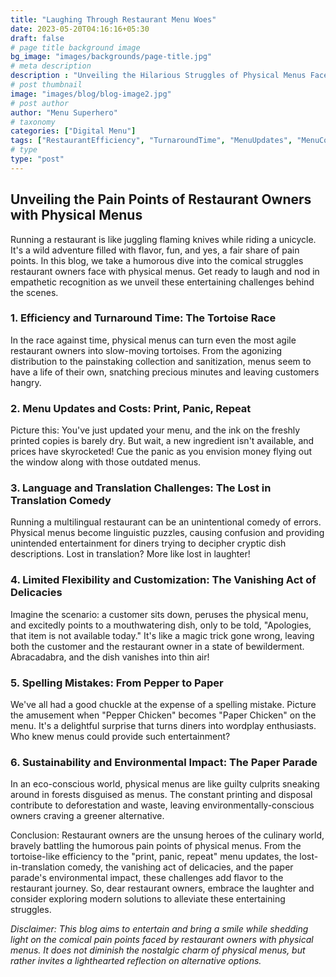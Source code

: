 ```yaml
---
title: "Laughing Through Restaurant Menu Woes"
date: 2023-05-20T04:16:16+05:30
draft: false
# page title background image
bg_image: "images/backgrounds/page-title.jpg"
# meta description
description : "Unveiling the Hilarious Struggles of Physical Menus Faced by Restaurant Owners. Discover the Comical Side of the Dining Journey!"
# post thumbnail
image: "images/blog/blog-image2.jpg"
# post author
author: "Menu Superhero"
# taxonomy
categories: ["Digital Menu"]
tags: ["RestaurantEfficiency", "TurnaroundTime", "MenuUpdates", "MenuCosts", "LanguageBarriers", "TranslationChallenges", "MenuFlexibility", "Customization", "Sustainability", "EnvironmentalImpact", "UnavailableItems"]
# type
type: "post"
---
```


## Unveiling the Pain Points of Restaurant Owners with Physical Menus

Running a restaurant is like juggling flaming knives while riding a unicycle. It's a wild adventure filled with flavor, fun, and yes, a fair share of pain points. In this blog, we take a humorous dive into the comical struggles restaurant owners face with physical menus. Get ready to laugh and nod in empathetic recognition as we unveil these entertaining challenges behind the scenes.

### 1. Efficiency and Turnaround Time: The Tortoise Race
In the race against time, physical menus can turn even the most agile restaurant owners into slow-moving tortoises. From the agonizing distribution to the painstaking collection and sanitization, menus seem to have a life of their own, snatching precious minutes and leaving customers hangry.

### 2. Menu Updates and Costs: Print, Panic, Repeat
Picture this: You've just updated your menu, and the ink on the freshly printed copies is barely dry. But wait, a new ingredient isn't available, and prices have skyrocketed! Cue the panic as you envision money flying out the window along with those outdated menus.

### 3. Language and Translation Challenges: The Lost in Translation Comedy
Running a multilingual restaurant can be an unintentional comedy of errors. Physical menus become linguistic puzzles, causing confusion and providing unintended entertainment for diners trying to decipher cryptic dish descriptions. Lost in translation? More like lost in laughter!

### 4. Limited Flexibility and Customization: The Vanishing Act of Delicacies
Imagine the scenario: a customer sits down, peruses the physical menu, and excitedly points to a mouthwatering dish, only to be told, "Apologies, that item is not available today." It's like a magic trick gone wrong, leaving both the customer and the restaurant owner in a state of bewilderment. Abracadabra, and the dish vanishes into thin air!

### 5. Spelling Mistakes: From Pepper to Paper
We've all had a good chuckle at the expense of a spelling mistake. Picture the amusement when "Pepper Chicken" becomes "Paper Chicken" on the menu. It's a delightful surprise that turns diners into wordplay enthusiasts. Who knew menus could provide such entertainment?

### 6. Sustainability and Environmental Impact: The Paper Parade
In an eco-conscious world, physical menus are like guilty culprits sneaking around in forests disguised as menus. The constant printing and disposal contribute to deforestation and waste, leaving environmentally-conscious owners craving a greener alternative.

Conclusion:
Restaurant owners are the unsung heroes of the culinary world, bravely battling the humorous pain points of physical menus. From the tortoise-like efficiency to the "print, panic, repeat" menu updates, the lost-in-translation comedy, the vanishing act of delicacies, and the paper parade's environmental impact, these challenges add flavor to the restaurant journey. So, dear restaurant owners, embrace the laughter and consider exploring modern solutions to alleviate these entertaining struggles.

*Disclaimer: This blog aims to entertain and bring a smile while shedding light on the comical pain points faced by restaurant owners with physical menus. It does not diminish the nostalgic charm of physical menus, but rather invites a lighthearted reflection on alternative options.*